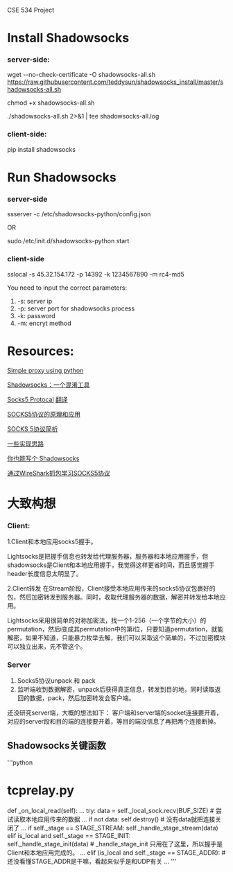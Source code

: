 CSE 534 Project

# Install Shadowsocks
### server-side:
wget --no-check-certificate -O shadowsocks-all.sh https://raw.githubusercontent.com/teddysun/shadowsocks_install/master/shadowsocks-all.sh

chmod +x shadowsocks-all.sh

./shadowsocks-all.sh 2>&1 | tee shadowsocks-all.log

### client-side:
pip install shadowsocks

# Run Shadowsocks

### server-side
ssserver -c /etc/shadowsocks-python/config.json

OR

sudo /etc/init.d/shadowsocks-python start

### client-side
sslocal -s 45.32.154.172 -p 14392 -k 1234567890 -m rc4-md5

You need to input the correct parameters:

1. -s: server ip
2. -p: server port for shadowsocks process
3. -k: password
4. -m: encryt method


# Resources:

[Simple proxy using python](http://voorloopnul.com/blog/a-python-proxy-in-less-than-100-lines-of-code/)

[Shadowsocks：一个混淆工具](https://lixingcong.github.io/2015/08/31/shadowsocks_is_not_a_vpn/)

[Socks5 Protocal](https://www.ietf.org/rfc/rfc1928.txt)
[翻译](http://blog.csdn.net/whatday/article/details/39668233)

[SOCKS5协议的原理和应用](http://www.cppblog.com/noflybird/archive/2009/12/26/104149.html)

[SOCKS 5协议简析](https://geesun.github.io/posts/2015/09/socks5_protocol.html)

[一些实现思路](https://blog.codingnow.com/2011/05/xtunnel.html)

[你也能写个 Shadowsocks](https://segmentfault.com/a/1190000011862912)

[通过WireShark抓包学习SOCKS5协议](https://www.skyreal.me/tong-guo-wireshark-zhua-bao-xue-xi-socks5-xie-yi/)


# 大致构想

### Client:

1.Client和本地应用socks5握手。

Lightsocks是把握手信息也转发给代理服务器，服务器和本地应用握手，但shadowsocks是Client和本地应用握手，我觉得这样更省时间，而且感觉握手header长度信息太明显了。

2.Client转发
在Stream阶段，Client接受本地应用传来的socks5协议包裹好的包，然后加密转发到服务器。同时，收取代理服务器的数据，解密并转发给本地应用。

Lightsocks采用很简单的对称加密法，找一个1-256（一个字节的大小）的permutation，然后i变成其permutation中的第i位，只要知道permutation，就能解密，如果不知道，只能暴力枚举去解，我们可以采取这个简单的，不过加密模块可以独立出来，先不管这个。


### Server

1. Socks5协议unpack 和 pack
2. 监听端收到数据解密，unpack后获得真正信息，转发到目的地，同时读取返回的数据，pack，然后加密转发会客户端。

还没研究server端，大概的想法如下：
客户端和server端的socket连接要开着，对应的server段和目的端的连接要开着，等目的端没信息了再把两个连接断掉。


## Shadowsocks关键函数
'''python
# tcprelay.py
def _on_local_read(self):
    ...
    try:
        data = self._local_sock.recv(BUF_SIZE) # 尝试读取本地应用传来的数据
    ...
    if not data:
        self.destroy() # 没有data就把连接关闭了
    ...
    if self._stage == STAGE_STREAM:
        self._handle_stage_stream(data)
    elif is_local and self._stage == STAGE_INIT:  
        self._handle_stage_init(data) # _handle_stage_init 只用在了这里，所以握手是Client和本地应用完成的。 
    ...
    elif (is_local and self._stage == STAGE_ADDR): # 还没看懂STAGE_ADDR是干嘛，看起来似乎是和UDP有关
    ...
'''



